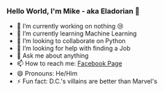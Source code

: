 ### Hello World, I'm Mike - aka Eladorian 👋



- 🔭 I’m currently working on nothing 😢
- 🌱 I’m currently learning Machine Learning
- 👯 I’m looking to collaborate on Python
- 🤔 I’m looking for help with finding a Job
- 💬 Ask me about anything
- 📫 How to reach me: [Facebook Page](https://www.facebook.com/mike.roditis.54)
- 😄 Pronouns: He/Him
- ⚡ Fun fact: D.C.'s villains are better than Marvel's
